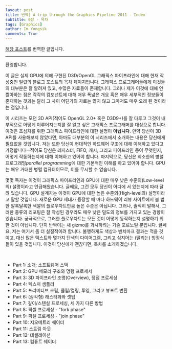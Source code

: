 ```yaml
---
layout: post
title: 번역] A trip through the Graphics Pipeline 2011 - Index
subtitle: 0장 - 목차
tags: [Graphics]
author: Im Yongsik
comments: True
---
```


[해당 포스트](https://fgiesen.wordpress.com/2011/07/09/a-trip-through-the-graphics-pipeline-2011-index/)를 번역한 글입니다.

---

환영합니다.

이 글은 실제 GPU에 의해 구현된 D3D/OpenGL 그래픽스 파이프라인에 대해 현재 작성중인 일련의 블로그 포스트의 목차 페이지입니다.  그래픽스 프로그래머들에게 이것들의 대부분은 잘 알려져 있고, 수많은 자료들이 존재합니다. 그러나 제가 이것에 대해 언짢아하는 점은 각각의 컴포넌트에 대해 매우 폭넓은 개요 혹은 매우 세부적인 정보들이 존재하는 것과는 달리 그 사이 어딘가의 자료는 많지 않고 그마저도 매우 오래 된 것이라는 점입니다.

이 시리즈는 모던 3D API(적어도 OpenGL 2.0+ 혹은 D3D9+)를 잘 다루고 그것이 내부적으로 어떻게 이루어지는지를 잘 알고 싶은 그래픽스 프로그래머를 대상으로 합니다. 이것은 초심자를 위한 그래픽스 파이프라인에 대한 설명이 **아닙니다**. 만약 당신이 3D API를 사용해보지 않았다면, 아마도 대부분의 이 시리즈에서 소개하는 내용은 당신에게 필요없을 것입니다. 저는 또한 당신이 현대적인 하드웨어 구조에 대해 이해하고 있다고 가정합니다ㅡ적어도 당신은 레지스터, FIFO, 캐시, 그리고 파이프라인 등이 무엇인지, 어떻게 작동하는지에 대해 이해하고 있어야 합니다. 마지막으로, 당신은 최소한의 병렬 프로그래밍*parallel programming*에 대한 기본적인 이해를 하고 있어야 합니다. GPU는 매우 거대한 병렬 컴퓨터이므로, 이를 무시할 수 없습니다.

몇몇 독자는 이것이 그래픽스 파이프라인과 GPU에 대한 매우 낮은 수준의(Low-level의) 설명이라고 언급해왔습니다. 글쎄요, 그건 모두 당신이 어디에 서 있는지에 따라 달려 있습니다. GPU 설계자는 이것이 GPU에 대한 높은 수준의(High-level의) 설명이라고 말할 것입니다.  새로운 GPU 세대가 등장할 때 마다 하드웨어 리뷰 사이트에서 볼 법한 알록달록한 색깔의 플로우차트만큼 높은 수준은 아닙니다. 그러나, 솔직히 말해서, 그러한 종류의 리포팅은 잘 작성된 경우라도 매우 낮은 밀도의 정보를 가지고 있는 경향이 있습니다. 궁극적으로, 그러한 플로우차트는 모든 것이 어떻게 동작하는지 설명하기 위한 것이 아닙니다. 단지 반짝이는 새 gizmo를 과시하려는 기술 포르노일 뿐입니다. 글쎄요, 저는 여기서 좀 더 실질적이려 합니다. 불행하게도 색상과 벤치마크 결과는 적을 것이고, 대신 많은 텍스트와 몇가지 단색의 다이어그램, 그리고 심지어는 (떨리는) 방정식들이 있을 것입니다. 이것이 당신에게 괜찮다면, 목차를 소개하겠습니다.

<br/>

* Part 1: 소개; 소프트웨어 스택
* Part 2: GPU 메모리 구조와 명령 프로세서
* Part 3: 3D 파이프라인 조명(Overview), 정점 프로세싱
* Part 4: 텍스처 샘플러
* Part 5: 프리미티브 조립, 클립/컬링, 투영, 그리고 뷰포트 변환
* Part 6: (삼각형) 래스터화와 셋업
* Part 7: 깊이/스텐실 프로세싱, 세 가지 다른 방법
* Part 8: 픽셀 프로세싱 - "fork phase"
* Part 9: 픽셀 프로세싱 - "join phase"
* Part 10: 지오메트리 쉐이더
* Part 11: 스트림 아웃
* Part 12: 테셀레이션
* Part 13: 컴퓨트 쉐이더
